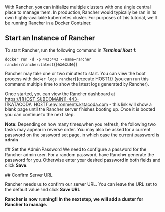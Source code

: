 With Rancher, you can initialize multiple clusters with one single central place to manage them. In production, Rancher would typically be ran in its own highly-available kubernetes cluster. For purposes of this tutorial, we'll be running Rancher in a Docker Container.

## Start an Instance of Rancher

To start Rancher, run the following command in ***Terminal Host 1***:

`docker run -d -p 443:443 --name=rancher rancher/rancher:latest`{{execute}}

Rancher may take one or two minutes to start. You can view the boot process with `docker logs rancher`{{execute HOST1}} (you can run this command multiple time to show the latest logs generated by Rancher).

Once started, you can view the Rancher dashboard at <a href="https://[[HOST_SUBDOMAIN]]-443-[[KATACODA_HOST]].environments.katacoda.com" target='_blank'>https://[[HOST_SUBDOMAIN]]-443-[[KATACODA_HOST]].environments.katacoda.com</a> - this link will show a blank page until the Rancher server finishes booting up. Once it is booted you can continue to the next step.

**Note:** Depending on how many times/when you refresh, the following two tasks may appear in reverse order. You may also be asked for a current password on the password set page, in which case the current password is **admin**

## Set the Admin Password
We need to configure a password for the Rancher admin user. For a random password, have Rancher generate the password for you. Otherwise enter your desired password in both fields and click **Save**.

## Confirm Server URL

Rancher needs us to confirm our server URL. You can leave the URL set to the default value and click **Save URL**



**Rancher is now running!! In the next step, we will add a cluster for Rancher to manage.**
